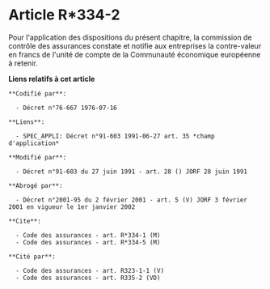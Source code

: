 # Article R*334-2

Pour l'application des dispositions du présent chapitre, la commission de contrôle des assurances constate et notifie aux
entreprises la contre-valeur en francs de l'unité de compte de la Communauté économique européenne à retenir.

**Liens relatifs à cet article**

	**Codifié par**:

	  - Décret n°76-667 1976-07-16

	**Liens**:

	  - SPEC_APPLI: Décret n°91-603 1991-06-27 art. 35 *champ d'application*

	**Modifié par**:

	  - Décret n°91-603 du 27 juin 1991 - art. 28 () JORF 28 juin 1991

	**Abrogé par**:

	  - Décret n°2001-95 du 2 février 2001 - art. 5 (V) JORF 3 février 2001 en vigueur le 1er janvier 2002

	**Cite**:

	  - Code des assurances - art. R*334-1 (M)
	  - Code des assurances - art. R*334-5 (M)

	**Cité par**:

	  - Code des assurances - art. R323-1-1 (V)
	  - Code des assurances - art. R335-2 (VD)
